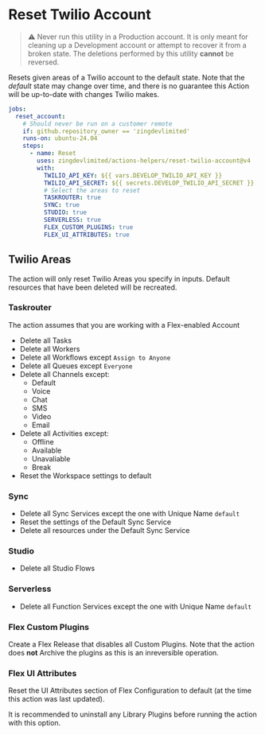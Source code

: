 # Reset Twilio Account

> ⚠️ Never run this utility in a Production account.
> It is only meant for cleaning up a Development account or attempt to recover it from a broken state.
> The deletions performed by this utility **cannot** be reversed.

Resets given areas of a Twilio account to the default state.
Note that the *default* state may change over time, and there is no guarantee this Action will be up-to-date with changes Twilio makes.

```yaml
jobs:
  reset_account:
    # Should never be run on a customer remote
    if: github.repository_owner == 'zingdevlimited'
    runs-on: ubuntu-24.04
    steps:
      - name: Reset
        uses: zingdevlimited/actions-helpers/reset-twilio-account@v4
        with:
          TWILIO_API_KEY: ${{ vars.DEVELOP_TWILIO_API_KEY }}
          TWILIO_API_SECRET: ${{ secrets.DEVELOP_TWILIO_API_SECRET }}
          # Select the areas to reset
          TASKROUTER: true
          SYNC: true
          STUDIO: true
          SERVERLESS: true
          FLEX_CUSTOM_PLUGINS: true
          FLEX_UI_ATTRIBUTES: true
```

## Twilio Areas

The action will only reset Twilio Areas you specify in inputs.
Default resources that have been deleted will be recreated.

### Taskrouter

The action assumes that you are working with a Flex-enabled Account

- Delete all Tasks
- Delete all Workers
- Delete all Workflows except `Assign to Anyone`
- Delete all Queues except `Everyone`
- Delete all Channels except:
  - Default
  - Voice
  - Chat
  - SMS
  - Video
  - Email
- Delete all Activities except:
  - Offline
  - Available
  - Unavaliable
  - Break
- Reset the Workspace settings to default

### Sync

- Delete all Sync Services except the one with Unique Name `default`
- Reset the settings of the Default Sync Service
- Delete all resources under the Default Sync Service

### Studio

- Delete all Studio Flows

### Serverless

- Delete all Function Services except the one with Unique Name `default`

### Flex Custom Plugins

Create a Flex Release that disables all Custom Plugins.
Note that the action does **not** Archive the plugins as this is an inreversible operation.

### Flex UI Attributes

Reset the UI Attributes section of Flex Configuration to default (at the time this action was last updated).

It is recommended to uninstall any Library Plugins before running the action with this option.
